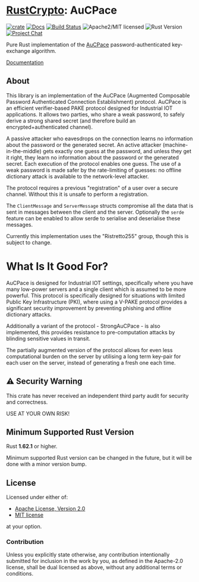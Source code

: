 # [RustCrypto]: AuCPace

[![crate][crate-image]][crate-link]
[![Docs][docs-image]][docs-link]
[![Build Status][build-image]][build-link]
![Apache2/MIT licensed][license-image]
![Rust Version][rustc-image]
[![Project Chat][chat-image]][chat-link]

Pure Rust implementation of the [AuCPace] password-authenticated key-exchange algorithm.

[Documentation][docs-link]

## About

This library is an implementation of the AuCPace (Augmented Composable Password Authenticated Connection Establishment)
protocol. AuCPace is an efficient verifier-based PAKE protocol designed for Industrial IOT applications.
It allows two parties, who share a weak password, to safely derive a strong shared secret (and therefore build 
an encrypted+authenticated channel).

A passive attacker who eavesdrops on the connection learns no information
about the password or the generated secret. An active attacker
(machine-in-the-middle) gets exactly one guess at the password, and unless they
get it right, they learn no information about the password or the generated
secret. Each execution of the protocol enables one guess. The use of a weak
password is made safer by the rate-limiting of guesses: no offline
dictionary attack is available to the network-level attacker.

The protocol requires a previous "registration" of a user over a secure channel.
Without this it is unsafe to perform a registration.

The `ClientMessage` and `ServerMessage` structs compromise all the data that is sent in messages between the
client and the server. Optionally the `serde` feature can be enabled to allow serde to serialise and deserialise
these messages.

Currently this implementation uses the "Ristretto255" group, though this is subject to change.

# What Is It Good For?
AuCPace is designed for Industrial IOT settings, specifically where you have many low-power servers and a single
client which is assumed to be more powerful. This protocol is specifically designed for situations with limited
Public Key Infrastructure (PKI), where using a V-PAKE protocol provides a significant security improvement by
preventing phishing and offline dictionary attacks.

Additionally a variant of the protocol - StrongAuCPace - is also implemented, this provides resistance to
pre-computation attacks by blinding sensitive values in transit.

The partially augmented version of the protocol allows for even less computational burden on the server by utilising
a long term key-pair for each user on the server, instead of generating a fresh one each time.

## ⚠️ Security Warning

This crate has never received an independent third party audit for security and
correctness.

USE AT YOUR OWN RISK!

## Minimum Supported Rust Version

Rust **1.62.1** or higher.

Minimum supported Rust version can be changed in the future, but it will be
done with a minor version bump.

## License

Licensed under either of:

 * [Apache License, Version 2.0](http://www.apache.org/licenses/LICENSE-2.0)
 * [MIT license](http://opensource.org/licenses/MIT)

at your option.

### Contribution

Unless you explicitly state otherwise, any contribution intentionally submitted
for inclusion in the work by you, as defined in the Apache-2.0 license, shall be
dual licensed as above, without any additional terms or conditions.

[//]: # (badges)

[crate-image]: https://img.shields.io/crates/v/aucpace.svg
[crate-link]: https://crates.io/crates/aucpace
[docs-image]: https://docs.rs/aucpace/badge.svg
[docs-link]: https://docs.rs/aucpace/
[build-image]: https://github.com/RustCrypto/PAKEs/actions/workflows/aucpace.yml/badge.svg
[build-link]: https://github.com/RustCrypto/PAKEs/actions/workflows/aucpace.yml
[license-image]: https://img.shields.io/badge/license-Apache2.0/MIT-blue.svg
[rustc-image]: https://img.shields.io/badge/rustc-1.60+-blue.svg
[chat-image]: https://img.shields.io/badge/zulip-join_chat-blue.svg
[chat-link]: https://rustcrypto.zulipchat.com/#narrow/stream/260045-PAKEs

[//]: # (general links)

[RustCrypto]: https://github.com/RustCrypto
[AuCPace]: https://eprint.iacr.org/2018/286
